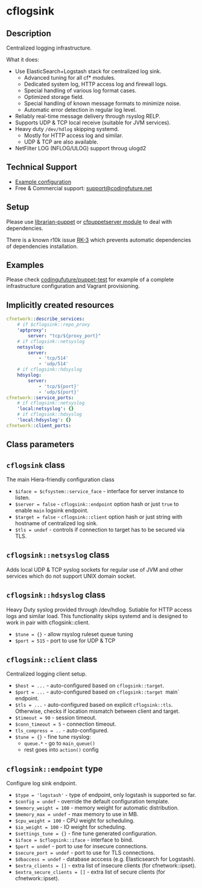 # cflogsink

## Description

Centralized logging infrastructure.

What it does:

* Use ElasticSearch+Logstash stack for centralized log sink.
    * Advanced tuning for all cf* modules.
    * Dedicated system log, HTTP access log and firewall logs.
    * Special handling of various log format cases.
    * Optimized storage field.
    * Special handling of known message formats to minimize noise.
    * Automatic error detection in regular log level.
* Reliably real-time message delivery through rsyslog RELP.
* Supports UDP & TCP local receive (suitable for JVM services).
* Heavy duty `/dev/hdlog` skipping systemd.
    * Mostly for HTTP access log and similar.
    * UDP & TCP are also available.
* NetFilter LOG (NFLOG/ULOG) support throug ulogd2


## Technical Support

* [Example configuration](https://github.com/codingfuture/puppet-test)
* Free & Commercial support: [support@codingfuture.net](mailto:support@codingfuture.net)

## Setup

Please use [librarian-puppet](https://rubygems.org/gems/librarian-puppet/) or
[cfpuppetserver module](https://forge.puppetlabs.com/codingfuture/cfpuppetserver) to deal with dependencies.

There is a known r10k issue [RK-3](https://tickets.puppetlabs.com/browse/RK-3) which prevents
automatic dependencies of dependencies installation.

## Examples

Please check [codingufuture/puppet-test](https://github.com/codingfuture/puppet-test) for
example of a complete infrastructure configuration and Vagrant provisioning.

## Implicitly created resources

```yaml
cfnetwork::describe_services:
    # if $cflogsink::repo_proxy
    'aptproxy':
        server: "tcp/${proxy_port}"
    # if cflogsink::netsyslog
    netsyslog:
        server:
            - 'tcp/514'
            - 'udp/514'
    # if cflogsink::hdsyslog
    hdsyslog:
        server:
            - 'tcp/${port}'
            - 'udp/${port}'
cfnetwork::service_ports:
    # if cflogsink::netsyslog
    'local:netsyslog': {}
    # if cflogsink::hdsyslog
    'local:hdsyslog': {}
cfnetwork::client_ports:
```

## Class parameters

## `cflogsink` class

The main Hiera-friendly configuration class

* `$iface = $cfsystem::service_face` - interface for server instance to listen.
* `$server = false` - `cflogsink::endpoint` option hash or just `true` to enable `main` logsink endpoint.
* `$target = false` - `cflogsink::client` option hash or just string with hostname of centralized log sink.
* `$tls = undef` - controls if connection to target has to be secured via TLS.

## `cflogsink::netsyslog` class

Adds local UDP & TCP syslog sockets for regular use of JVM and other services which
do not support UNIX domain socket.

## `cflogsink::hdsyslog` class

Heavy Duty syslog provided through /dev/hdlog. Sutiable for HTTP access logs and similar load.
This functionality skips systemd and is designed to work in pair with cflogsink::client.

* `$tune = {}` - allow rsyslog ruleset queue tuning
* `$port = 515` - port to use for UDP & TCP

## `cflogsink::client` class

Centralized logging client setup.

* `$host = ...` - auto-configured based on `cflogsink::target`.
* `$port = ...` - auto-configured based on `cflogsink::target `main` endpoint.
* `$tls = ...` - auto-configured based on explicit `cflogsink::tls`. Otherwise, checks if location
    mismatch between client and target.
* `$timeout = 90` - session timeout.
* `$conn_timeout = 5` - connection timeout.
* `tls_compress = ..` - auto-configured.
* `$tune = {}` - fine tune rsyslog:
    - `queue.*` - go to `main_queue()`
    - rest goes into `action()` config

## `cflogsink::endpoint` type

Configure log sink endpoint.

* `$type = 'logstash'` - type of endpoint, only logstash is supported so far.
* `$config = undef` - override the default configuration template.
* `$memory_weight = 100` - memory weight for automatic distribution.
* `$memory_max = undef` - max memory to use in MB.
* `$cpu_weight = 100` - CPU weight for scheduling.
* `$io_weight = 100` - IO weight for scheduling.
* `$settings_tune = {}` - fine tune generated configuration.
* `$iface = $cflogsink::iface` - interface to bind.
* `$port = undef` - port to use for insecure connections.
* `$secure_port = undef` - port to use for TLS connections.
* `$dbaccess = undef` - database acccess (e.g. Elasticsearch for Logstash).
* `$extra_clients = []` - extra list of insecure clients (for cfnetwork::ipset).
* `$extra_secure_clients = []` - extra list of secure clients (for cfnetwork::ipset).
